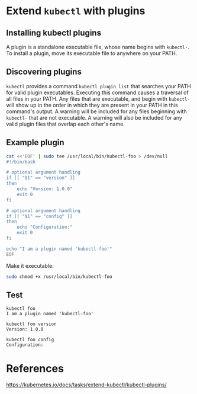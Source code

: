 # Extend `kubectl` with plugins

## Installing kubectl plugins
A plugin is a standalone executable file, whose name begins with `kubectl-`. To install a plugin, move its executable file to anywhere on your PATH.

## Discovering plugins
`kubectl` provides a command `kubectl plugin list` that searches your PATH for valid plugin executables. Executing this command causes a traversal of all files in your PATH. Any files that are executable, and begin with `kubectl-` will show up in the order in which they are present in your PATH in this command's output. A warning will be included for any files beginning with `kubectl-` that are not executable. A warning will also be included for any valid plugin files that overlap each other's name.

## Example plugin
```sh
cat <<'EOF' | sudo tee /usr/local/bin/kubectl-foo > /dev/null
#!/bin/bash

# optional argument handling
if [[ "$1" == "version" ]]
then
    echo "Version: 1.0.0"
    exit 0
fi

# optional argument handling
if [[ "$1" == "config" ]]
then
    echo "Configuration:"
    exit 0
fi

echo "I am a plugin named 'kubectl-foo'"
EOF
```

Make it executable:
```sh
sudo chmod +x /usr/local/bin/kubectl-foo
```

## Test

```
kubectl foo
I am a plugin named 'kubectl-foo'

kubectl foo version
Version: 1.0.0

kubectl foo config
Configuration:
```

# References
https://kubernetes.io/docs/tasks/extend-kubectl/kubectl-plugins/
